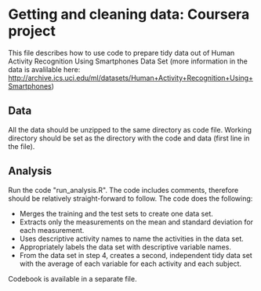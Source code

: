 # Getting and cleaning data: Coursera project
This file describes how to use code to prepare tidy data out of Human Activity Recognition Using Smartphones Data Set (more information in the data is avalilable here: http://archive.ics.uci.edu/ml/datasets/Human+Activity+Recognition+Using+Smartphones)

## Data
All the data should be unzipped to the same directory as code file. Working directory should be set as the directory with the code and data (first line in the file).

## Analysis
Run the code "run_analysis.R". The code includes comments, therefore should be relatively straight-forward to follow. The code does the following:
- Merges the training and the test sets to create one data set.
- Extracts only the measurements on the mean and standard deviation for each measurement. 
- Uses descriptive activity names to name the activities in the data set.
- Appropriately labels the data set with descriptive variable names.
- From the data set in step 4, creates a second, independent tidy data set with the average of each variable for each activity and each subject.

Codebook is available in a separate file.

